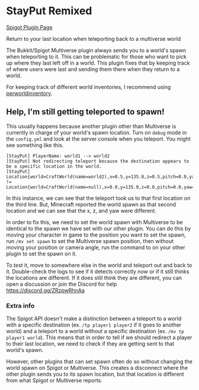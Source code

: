 # StayPut Remixed

[Spigot Plugin Page](https://www.spigotmc.org/resources/stayput-remixed.69564/)

Return to your last location when teleporting back to a multiverse world

The Bukkit/Spigot Multiverse plugin always sends you to a world's spawn when teleporting to it.
This can be problematic for those who want to pick up where they last left off in a world. This 
plugin fixes that by keeping track of where users were last and sending them there when they return
to a world. 

For keeping track of different world inventories, I recommend using [perworldinventory](https://www.spigotmc.org/resources/per-world-inventory.4482/).



## Help, I'm still getting teleported to spawn!

This usually happens because another plugin other than Multiverse is currently in charge of your world's spawn 
location. Turn on `debug` mode in the `config.yml` and look at the server console when you teleport. You might 
see something like this.

```
[StayPut] PlayerName: world1 --> world2
[StayPut] Not redirecting teleport because the destination appears to be a specific location in the world.
[StayPut] Location{world=CraftWorld(name=world2),x=0.5,y=135.0,z=0.5,pitch=0.0,yaw=-180.0} != Location{world=CraftWorld(name=null),x=0.0,y=135.0,z=0.0,pitch=0.0,yaw=0.0}
```

In this instance, we can see that the teleport took us to that first location on the third line. 
But, Minecraft reported the world spawn as that second location and we can see that the x, z, and yaw were different.

In order to fix this, we need to set the world spawn with Multiverse to be identical to the spawn we have set with 
our other plugin. You can do this by moving your character in game to the position you want to set the spawn, 
run `/mv set spawn` to set the Multiverse spawn position, then without moving your position or camera angle, 
run the command to on your other plugin to set the spawn on it.

To test it, move to somewhere else in the world and teleport out and back to it. Double-check the logs to see if 
it detects correctly now or if it still thinks the locations are different. If it does still think they are different, 
you can open a discussion or join the Discord for help https://discord.gg/ZRzpwRhnAa

### Extra info

The Spigot API doesn't make a distinction between a teleport to a world with a specific destination 
(ex. `/tp player1 player2` if it goes to another world) and a teleport to a world without a specific destination
(ex. `/mv tp player1 world`). This means that in order to tell if we should redirect a player to their last 
location, we need to check if they are getting sent to that world's spawn.

However, other plugins that can set spawn often do so without changing the world spawn on Spigot or Multiverse. This 
creates a disconnect where the other plugin sends you to its spawn location, but that location is different from 
what Spigot or Multiverse reports.


